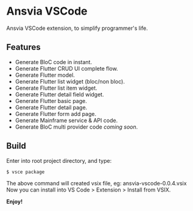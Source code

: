 # Ansvia VSCode

Ansvia VSCode extension, to simplify programmer's life.

## Features

* Generate BloC code in instant.
* Generate Flutter CRUD UI complete flow.
* Generate Flutter model.
* Generate Flutter list widget (bloc/non bloc).
* Generate Flutter list item widget.
* Generate Flutter detail field widget.
* Generate Flutter basic page.
* Generate Flutter detail page.
* Generate Flutter form add page.
* Generate Mainframe service & API code.
* Generate BloC multi provider code _coming soon_.

## Build

Enter into root project directory, and type:

    $ vsce package

The above command will created vsix file, eg: ansvia-vscode-0.0.4.vsix
Now you can install into VS Code > Extension > Install from VSIX.

**Enjoy!**
